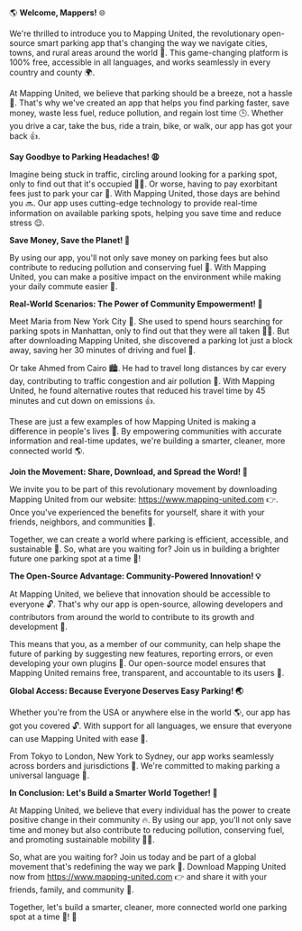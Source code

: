 🌎 **Welcome, Mappers!** 🌐

We're thrilled to introduce you to Mapping United, the revolutionary open-source smart parking app that's changing the way we navigate cities, towns, and rural areas around the world 🌟. This game-changing platform is 100% free, accessible in all languages, and works seamlessly in every country and county 🌍.

At Mapping United, we believe that parking should be a breeze, not a hassle 💨. That's why we've created an app that helps you find parking faster, save money, waste less fuel, reduce pollution, and regain lost time 🕒️. Whether you drive a car, take the bus, ride a train, bike, or walk, our app has got your back 👍.

**Say Goodbye to Parking Headaches! 😩**

Imagine being stuck in traffic, circling around looking for a parking spot, only to find out that it's occupied 🤦‍♂️. Or worse, having to pay exorbitant fees just to park your car 💸. With Mapping United, those days are behind you 🔜. Our app uses cutting-edge technology to provide real-time information on available parking spots, helping you save time and reduce stress 😌.

**Save Money, Save the Planet! 🚀**

By using our app, you'll not only save money on parking fees but also contribute to reducing pollution and conserving fuel 💚. With Mapping United, you can make a positive impact on the environment while making your daily commute easier 🌟.

**Real-World Scenarios: The Power of Community Empowerment! 🌈**

Meet Maria from New York City 🗽️. She used to spend hours searching for parking spots in Manhattan, only to find out that they were all taken 🤦‍♀️. But after downloading Mapping United, she discovered a parking lot just a block away, saving her 30 minutes of driving and fuel 💨.

Or take Ahmed from Cairo 🏙️. He had to travel long distances by car every day, contributing to traffic congestion and air pollution 🚫. With Mapping United, he found alternative routes that reduced his travel time by 45 minutes and cut down on emissions 👍.

These are just a few examples of how Mapping United is making a difference in people's lives 💖. By empowering communities with accurate information and real-time updates, we're building a smarter, cleaner, more connected world 🌎.

**Join the Movement: Share, Download, and Spread the Word! 📢**

We invite you to be part of this revolutionary movement by downloading Mapping United from our website: https://www.mapping-united.com 👉. Once you've experienced the benefits for yourself, share it with your friends, neighbors, and communities 👫.

Together, we can create a world where parking is efficient, accessible, and sustainable 🌟. So, what are you waiting for? Join us in building a brighter future one parking spot at a time 🌈!

**The Open-Source Advantage: Community-Powered Innovation! 💡**

At Mapping United, we believe that innovation should be accessible to everyone 🔓. That's why our app is open-source, allowing developers and contributors from around the world to contribute to its growth and development 👥.

This means that you, as a member of our community, can help shape the future of parking by suggesting new features, reporting errors, or even developing your own plugins 🤩. Our open-source model ensures that Mapping United remains free, transparent, and accountable to its users 💯.

**Global Access: Because Everyone Deserves Easy Parking! 🌏**

Whether you're from the USA or anywhere else in the world 🌎, our app has got you covered 🔓. With support for all languages, we ensure that everyone can use Mapping United with ease 🌈.

From Tokyo to London, New York to Sydney, our app works seamlessly across borders and jurisdictions 🚀. We're committed to making parking a universal language 💬.

**In Conclusion: Let's Build a Smarter World Together! 🌟**

At Mapping United, we believe that every individual has the power to create positive change in their community 🔥. By using our app, you'll not only save time and money but also contribute to reducing pollution, conserving fuel, and promoting sustainable mobility 🚴‍♀️.

So, what are you waiting for? Join us today and be part of a global movement that's redefining the way we park 🚗. Download Mapping United now from https://www.mapping-united.com 👉 and share it with your friends, family, and community 👫.

Together, let's build a smarter, cleaner, more connected world one parking spot at a time 🌈! 💖